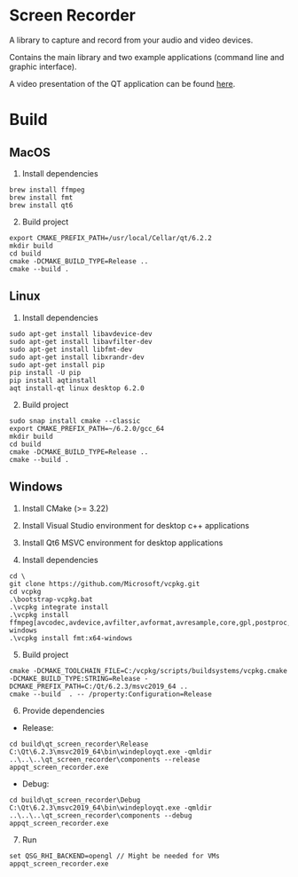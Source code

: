 # Screen Recorder

A library to capture and record from your audio and video devices.

Contains the main library and two example applications (command line and graphic interface).

A video presentation of the QT application can be found [here](../blob/main/docs/qt_screen_recorder_presentation.mov).

# Build

## MacOS

1. Install dependencies

```
brew install ffmpeg
brew install fmt
brew install qt6
```
2. Build project
```
export CMAKE_PREFIX_PATH=/usr/local/Cellar/qt/6.2.2
mkdir build
cd build
cmake -DCMAKE_BUILD_TYPE=Release ..
cmake --build .  
```

## Linux

1. Install dependencies

```
sudo apt-get install libavdevice-dev
sudo apt-get install libavfilter-dev
sudo apt-get install libfmt-dev
sudo apt-get install libxrandr-dev
sudo apt-get install pip
pip install -U pip
pip install aqtinstall
aqt install-qt linux desktop 6.2.0
```

2. Build project

```
sudo snap install cmake --classic
export CMAKE_PREFIX_PATH=~/6.2.0/gcc_64
mkdir build
cd build
cmake -DCMAKE_BUILD_TYPE=Release ..
cmake --build .  
```

## Windows

1. Install CMake (>= 3.22)

2. Install Visual Studio environment for desktop c++ applications

3. Install Qt6 MSVC environment for desktop applications

4. Install dependencies

```
cd \
git clone https://github.com/Microsoft/vcpkg.git
cd vcpkg
.\bootstrap-vcpkg.bat
.\vcpkg integrate install
.\vcpkg install ffmpeg[avcodec,avdevice,avfilter,avformat,avresample,core,gpl,postproc,swresample,swscale,x264,ffmpeg]:x64-windows
.\vcpkg install fmt:x64-windows
```

5. Build project

```
cmake -DCMAKE_TOOLCHAIN_FILE=C:/vcpkg/scripts/buildsystems/vcpkg.cmake -DCMAKE_BUILD_TYPE:STRING=Release -DCMAKE_PREFIX_PATH=C:/Qt/6.2.3/msvc2019_64 ..
cmake --build  . -- /property:Configuration=Release
```

6. Provide dependencies
- Release: 
```
cd build\qt_screen_recorder\Release
C:\Qt\6.2.3\msvc2019_64\bin\windeployqt.exe -qmldir ..\..\..\qt_screen_recorder\components --release appqt_screen_recorder.exe
```
- Debug: 
```
cd build\qt_screen_recorder\Debug
C:\Qt\6.2.3\msvc2019_64\bin\windeployqt.exe -qmldir ..\..\..\qt_screen_recorder\components --debug appqt_screen_recorder.exe
```

7. Run
```
set QSG_RHI_BACKEND=opengl // Might be needed for VMs
appqt_screen_recorder.exe
```
